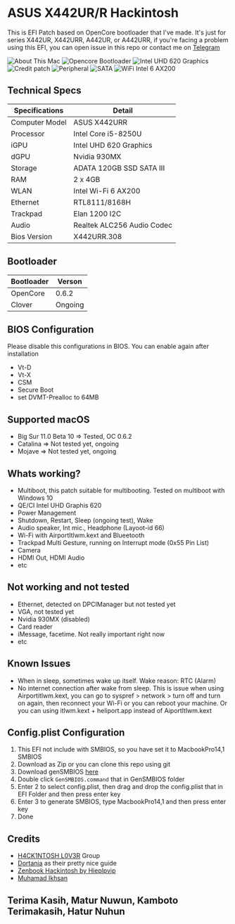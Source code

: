 # ASUS X442UR/R Hackintosh
This is EFI Patch based on OpenCore bootloader that I've made. It's just for series X442UR, X442URR, A442UR, or A442URR, if you're facing a problem using this EFI, you can open issue in this repo or contact me on [Telegram](https://t.me/hamcuks)

![About This Mac](https://github.com/hamcuks/hackintosh-x442urr/blob/master/Screnshots/ss-about.png?raw=true)
![Opencore Bootloader](https://github.com/hamcuks/hackintosh-x442urr/blob/master/Screnshots/ss-bl.png?raw=true)
![Intel UHD 620 Graphics](https://github.com/hamcuks/hackintosh-x442urr/blob/master/Screnshots/ss-gpu.png?raw=true)
![Credit patch](https://github.com/hamcuks/hackintosh-x442urr/blob/master/Screnshots/ss-pci.png?raw=true)
![Peripheral](https://github.com/hamcuks/hackintosh-x442urr/blob/master/Screnshots/ss-peripheral.png?raw=true)
![SATA](https://github.com/hamcuks/hackintosh-x442urr/blob/master/Screnshots/ss-sata.png?raw=true)
![WiFi Intel 6 AX200](https://github.com/hamcuks/hackintosh-x442urr/blob/master/Screnshots/ss-wifi.png?raw=true)


## Technical Specs

Specifications | Detail
------------| ----------
Computer Model | ASUS X442URR
Processor   | Intel Core i5-8250U
iGPU        | Intel UHD 620 Graphics
dGPU        | Nvidia 930MX
Storage     | ADATA 120GB SSD SATA III
RAM         | 2 x 4GB
WLAN        | Intel Wi-Fi 6 AX200
Ethernet    | RTL8111/8168H
Trackpad    | Elan 1200 I2C
Audio | Realtek ALC256 Audio Codec
Bios Version | X442URR.308
 
## Bootloader
Bootloader        | Verson
------------| ----------
OpenCore | 0.6.2
Clover | Ongoing

## BIOS Configuration
Please disable this configurations in BIOS. You can enable again after installation
- Vt-D
- Vt-X
- CSM 
- Secure Boot
- set DVMT-Prealloc to 64MB

## Supported macOS
- Big Sur 11.0 Beta 10 => Tested, OC 0.6.2
- Catalina => Not tested yet, ongoing
- Mojave => Not tested yet, ongoing

## Whats working?
- Multiboot, this patch suitable for multibooting. Tested on multiboot with Windows 10
- QE/CI Intel UHD Graphis 620
- Power Management
- Shutdown, Restart, Sleep (ongoing test), Wake
- Audio speaker, Int mic., Headphone (Layoot-id 66)
- Wi-Fi with AirportItlwm.kext and Blueetooth
- Trackpad Multi Gesture, running on Interrupt mode (0x55 Pin List)
- Camera
- HDMI Out, HDMI Audio
- etc

## Not working and not tested
- Ethernet, detected on DPCIManager but not tested yet
- VGA, not tested yet
- Nvidia 930MX (disabled)
- Card reader
- iMessage, facetime. Not really important right now
- etc

## Known Issues
- When in sleep, sometimes wake up itself. Wake reason: RTC (Alarm)
- No internet connection after wake from sleep. This is issue when using Airportitlwm.kext, you can go to syspref > network > turn off and turn on again, then reconnect your Wi-Fi or you can reboot your machine. Or you can using itlwm.kext + heliport.app instead of AiportItlwm.kext

## Config.plist Configuration
1. This EFI not include with SMBIOS, so you have set it to MacbookPro14,1 SMBIOS
2. Download as Zip or you can clone this repo using git
3. Download genSMBIOS [here](https://github.com/corpnewt/GenSMBIOS)
4. Double click `GenSMBIOS.command` that in GenSMBIOS folder
5. Enter 2 to select config.plist, then drag and drop the config.plist that in EFI Folder and then press enter key
6. Enter 3 to generate SMBIOS, type MacbookPro14,1 and then press enter key
7. Done

## Credits
- [H4CK1NTOSH L0V3R](https://t.me/HackintoshLover) Group
- [Dortania](https://dortania.github.io) as their pretty nice guide
- [Zenbook Hackintosh by Hieplpvip](https://github.com/hieplpvip/Asus-Zenbook-Hackintosh)
- [Muhamad Ikhsan](https://github.com/exxncss)

## Terima Kasih, Matur Nuwun, Kamboto Terimakasih, Hatur Nuhun

